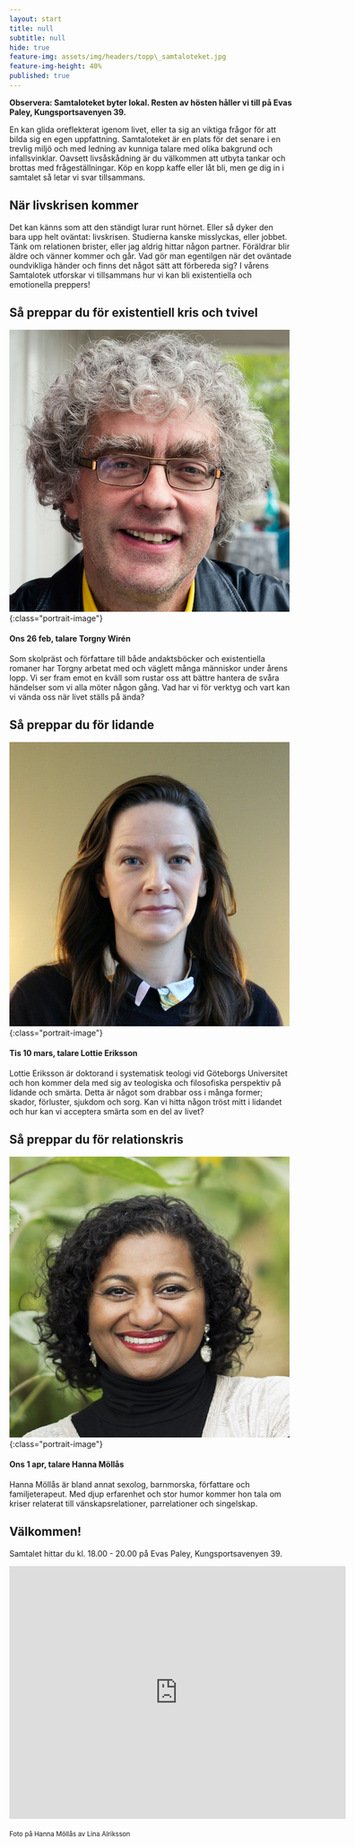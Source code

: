 ```yaml
---
layout: start
title: null
subtitle: null
hide: true
feature-img: assets/img/headers/topp\_samtaloteket.jpg
feature-img-height: 40%
published: true
---
```

**Observera: Samtaloteket byter lokal. Resten av hösten håller vi till på Evas Paley, Kungsportsavenyen 39.**

En kan glida oreflekterat igenom livet, eller ta sig an viktiga
frågor för att bilda sig en egen uppfattning. Samtaloteket är en plats för det
senare i en trevlig miljö och med ledning av kunniga talare med olika bakgrund
och infallsvinklar. Oavsett livsåskådning är du välkommen att utbyta tankar
och brottas med frågeställningar. Köp en kopp kaffe eller låt bli, men ge dig
in i samtalet så letar vi svar tillsammans.

## När livskrisen kommer
Det kan känns som att den ständigt lurar runt hörnet. Eller så dyker den bara
upp helt oväntat: livskrisen.
Studierna kanske misslyckas, eller jobbet. Tänk om relationen brister, eller jag
aldrig hittar någon partner. Föräldrar blir äldre och vänner kommer och går.
Vad gör man egentilgen när det oväntade oundvikliga händer och finns det något
sätt att förbereda sig? I vårens Samtalotek utforskar vi tillsammans hur vi kan
bli existentiella och emotionella preppers!

## Så preppar du för existentiell kris och tvivel
![Torgny Wirén](assets/img/speakers/torgny_wiren.jpg 'Torgny Wirén'){:class="portrait-image"}
#### Ons 26 feb, talare Torgny Wirén
Som skolpräst och författare till både andaktsböcker och existentiella romaner
har Torgny arbetat med och väglett många människor under årens lopp. Vi ser
fram emot en kväll som rustar oss att bättre hantera de svåra händelser som vi
alla möter någon gång. Vad har vi för verktyg och vart kan vi vända oss när
livet ställs på ända?

## Så preppar du för lidande
![Lottie Eriksson](assets/img/speakers/lottie_eriksson.jpg 'Lottie Eriksson'){:class="portrait-image"}
#### Tis 10 mars, talare Lottie Eriksson
Lottie Eriksson är doktorand i systematisk teologi vid Göteborgs Universitet
och hon kommer dela med sig av teologiska och filosofiska perspektiv på
lidande och smärta. Detta är något som drabbar oss i många former; skador,
förluster, sjukdom och sorg. Kan vi hitta någon tröst mitt i lidandet och hur
kan vi acceptera smärta som en del av livet?

## Så preppar du för relationskris
![Hanna Möllås](assets/img/speakers/hanna_mollas.jpg 'Hanna Möllås'){:class="portrait-image"}
#### Ons 1 apr, talare Hanna Möllås
Hanna Möllås är bland annat sexolog, barnmorska, författare och familjeterapeut.
Med djup erfarenhet och stor humor kommer hon tala om kriser relaterat till
vänskapsrelationer, parrelationer och singelskap.

## Välkommen!
Samtalet hittar du kl. 18.00 - 20.00 på Evas Paley, Kungsportsavenyen 39.

<div style="text-align: center">
  <iframe src="https://www.google.com/maps/embed?pb=!1m18!1m12!1m3!1d2132.067662754655!2d11.975337915858992!3d57.69832024774254!2m3!1f0!2f0!3f0!3m2!1i1024!2i768!4f13.1!3m3!1m2!1s0x464ff37116277727%3A0x6867e6a1c96e843d!2sEva&#39;s%20Paley!5e0!3m2!1ssv!2sse!4v1583260716303!5m2!1ssv!2sse" width="600" height="450" frameborder="0" style="border:0; padding:0" allowfullscreen></iframe>
</div>

<small>Foto på Hanna Möllås av Lina Alriksson</small><br />
